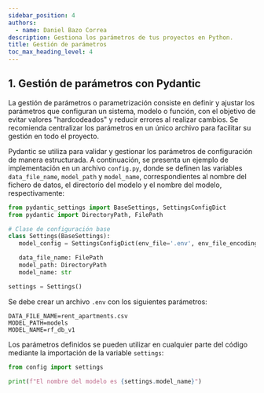 ```yaml
---
sidebar_position: 4
authors:
  - name: Daniel Bazo Correa
description: Gestiona los parámetros de tus proyectos en Python.
title: Gestión de parámetros
toc_max_heading_level: 4
---
```


## 1. Gestión de parámetros con Pydantic

La gestión de parámetros o parametrización consiste en definir y ajustar los parámetros que configuran un sistema, modelo o función, con el objetivo de evitar valores "hardcodeados" y reducir errores al realizar cambios. Se recomienda centralizar los parámetros en un único archivo para facilitar su gestión en todo el proyecto.

Pydantic se utiliza para validar y gestionar los parámetros de configuración de manera estructurada. A continuación, se presenta un ejemplo de implementación en un archivo `config.py`, donde se definen las variables `data_file_name`, `model_path` y `model_name`, correspondientes al nombre del fichero de datos, el directorio del modelo y el nombre del modelo, respectivamente:

```python
from pydantic_settings import BaseSettings, SettingsConfigDict
from pydantic import DirectoryPath, FilePath

# Clase de configuración base
class Settings(BaseSettings):
   model_config = SettingsConfigDict(env_file='.env', env_file_encoding='utf-8')

   data_file_name: FilePath
   model_path: DirectoryPath
   model_name: str

settings = Settings()
```

Se debe crear un archivo `.env` con los siguientes parámetros:

```plaintext
DATA_FILE_NAME=rent_apartments.csv
MODEL_PATH=models
MODEL_NAME=rf_db_v1
```

Los parámetros definidos se pueden utilizar en cualquier parte del código mediante la importación de la variable `settings`:

```python
from config import settings

print(f"El nombre del modelo es {settings.model_name}")
```
